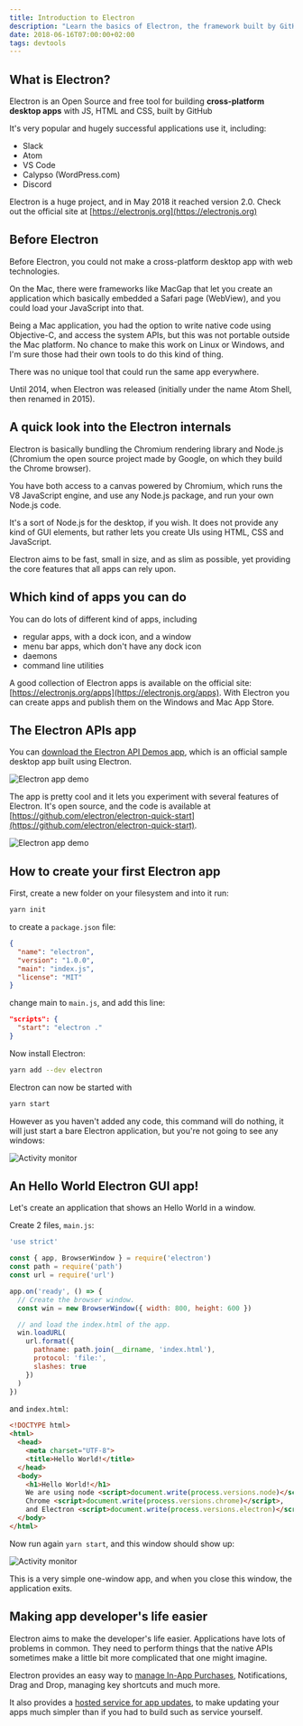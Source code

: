 ```yaml
---
title: Introduction to Electron
description: "Learn the basics of Electron, the framework built by GitHub that powers a lot of innovative and very popular cross-platform applications"
date: 2018-06-16T07:00:00+02:00
tags: devtools
---
```


## What is Electron?

Electron is an Open Source and free tool for building **cross-platform desktop apps** with JS, HTML and CSS, built by GitHub

It's very popular and hugely successful applications use it, including:

- Slack
- Atom
- VS Code
- Calypso (WordPress.com)
- Discord

Electron is a huge project, and in May 2018 it reached version 2.0. Check out the official site at [https://electronjs.org](https://electronjs.org)

## Before Electron

Before Electron, you could not make a cross-platform desktop app with web technologies.

On the Mac, there were frameworks like MacGap that let you create an application which basically embedded a Safari page (WebView), and you could load your JavaScript into that.

Being a Mac application, you had the option to write native code using Objective-C, and access the system APIs, but this was not portable outside the Mac platform. No chance to make this work on Linux or Windows, and I'm sure those had their own tools to do this kind of thing.

There was no unique tool that could run the same app everywhere.

Until 2014, when Electron was released (initially under the name Atom Shell, then renamed in 2015).

## A quick look into the Electron internals

Electron is basically bundling the Chromium rendering library and Node.js (Chromium the open source project made by Google, on which they build the Chrome browser).

You have both access to a canvas powered by Chromium, which runs the V8 JavaScript engine, and use any Node.js package, and run your own Node.js code.

It's a sort of Node.js for the desktop, if you wish. It does not provide any kind of GUI elements, but rather lets you create UIs using HTML, CSS and JavaScript.

Electron aims to be fast, small in size, and as slim as possible, yet providing the core features that all apps can rely upon.

## Which kind of apps you can do

You can do lots of different kind of apps, including

- regular apps, with a dock icon, and a window
- menu bar apps, which don't have any dock icon
- daemons
- command line utilities

A good collection of Electron apps is available on the official site: [https://electronjs.org/apps](https://electronjs.org/apps). With Electron you can create apps and publish them on the Windows and Mac App Store.

## The Electron APIs app

You can [download the Electron API Demos app](https://github.com/electron/electron-api-demos/releases), which is an official sample desktop app built using Electron.

![Electron app demo](electron-app-demo.png)

The app is pretty cool and it lets you experiment with several features of Electron. It's open source, and the code is available at [https://github.com/electron/electron-quick-start](https://github.com/electron/electron-quick-start).

![Electron app demo](electron-app-demo-2.png)

## How to create your first Electron app

First, create a new folder on your filesystem and into it run:

```bash
yarn init
```

to create a `package.json` file:

```json
{
  "name": "electron",
  "version": "1.0.0",
  "main": "index.js",
  "license": "MIT"
}
```

change main to `main.js`, and add this line:

```json
"scripts": {
  "start": "electron ."
}
```

Now install Electron:

```bash
yarn add --dev electron
```

Electron can now be started with

```bash
yarn start
```

However as you haven't added any code, this command will do nothing, it will just start a bare Electron application, but you're not going to see any windows:

![Activity monitor](activity-monitor.png)

## An Hello World Electron GUI app!

Let's create an application that shows an Hello World in a window.

Create 2 files, `main.js`:

```js
'use strict'

const { app, BrowserWindow } = require('electron')
const path = require('path')
const url = require('url')

app.on('ready', () => {
  // Create the browser window.
  const win = new BrowserWindow({ width: 800, height: 600 })

  // and load the index.html of the app.
  win.loadURL(
    url.format({
      pathname: path.join(__dirname, 'index.html'),
      protocol: 'file:',
      slashes: true
    })
  )
})
```

and `index.html`:

```html
<!DOCTYPE html>
<html>
  <head>
    <meta charset="UTF-8">
    <title>Hello World!</title>
  </head>
  <body>
    <h1>Hello World!</h1>
    We are using node <script>document.write(process.versions.node)</script>,
    Chrome <script>document.write(process.versions.chrome)</script>,
    and Electron <script>document.write(process.versions.electron)</script>.
  </body>
</html>
```

Now run again `yarn start`, and this window should show up:

![Activity monitor](hello-world.png)

This is a very simple one-window app, and when you close this window, the application exits.

## Making app developer's life easier

Electron aims to make the developer's life easier. Applications have lots of problems in common. They need to perform things that the native APIs sometimes make a little bit more complicated that one might imagine.

Electron provides an easy way to [manage In-App Purchases](https://electronjs.org/blog/in-app-purchases), Notifications, Drag and Drop, managing key shortcuts and much more.

It also provides a [hosted service for app updates](https://electronjs.org/blog/autoupdating-electron-apps), to make updating your apps much simpler than if you had to build such as service yourself.
